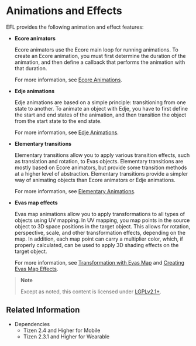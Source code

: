 # Animations and Effects

EFL provides the following animation and effect features:

- **Ecore animators**

  Ecore animators use the Ecore main loop for running animations. To create an Ecore animation, you must first determine the duration of the animation, and then define a callback that performs the animation with that duration.

  For more information, see [Ecore Animations](./ecore-animation.md).

- **Edje animations**

  Edje animations are based on a simple principle: transitioning from one state to another. To animate an object with Edje, you have to first define the start and end states of the animation, and then transition the object from the start state to the end state.

  For more information, see [Edje Animations](./edje-animation.md).

- **Elementary transitions**

  Elementary transitions allow you to apply various transition effects, such as translation and rotation, to Evas objects. Elementary transitions are mostly based on Ecore animators, but provide some transition methods at a higher level of abstraction. Elementary transitions provide a simpler way of animating objects than Ecore animators or Edje animations.

  For more information, see [Elementary Animations](./elementary-animation.md).

- **Evas map effects**

  Evas map animations allow you to apply transformations to all types of objects using UV mapping. In UV mapping, you map points in the source object to 3D space positions in the target object. This allows for rotation, perspective, scale, and other transformation effects, depending on the map. In addition, each map point can carry a multiplier color, which, if properly calculated, can be used to apply 3D shading effects on the target object.

  For more information, see [Transformation with Evas Map](./evas-map-animation.md) and [Creating Evas Map Effects](./evas-map-effects.md).

> **Note**
>
> Except as noted, this content is licensed under [LGPLv2.1+](http://opensource.org/licenses/LGPL-2.1).

## Related Information
- Dependencies
  - Tizen 2.4 and Higher for Mobile
  - Tizen 2.3.1 and Higher for Wearable
